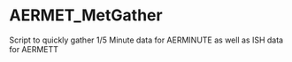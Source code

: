 # AERMET_MetGather
Script to quickly gather 1/5 Minute data for AERMINUTE as well as ISH data for AERMETT
